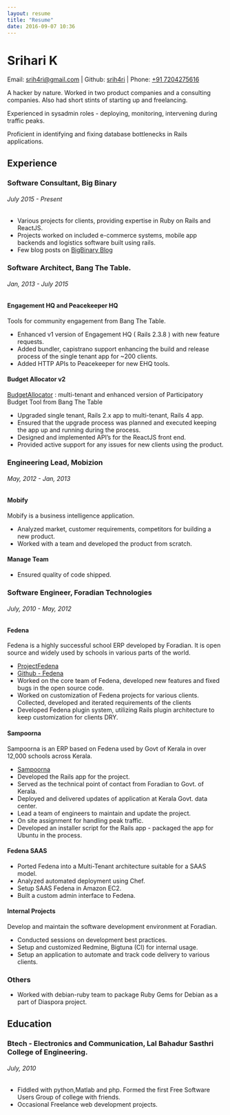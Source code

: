 ```yaml
---
layout: resume
title: "Resume"
date: 2016-09-07 10:36
---
```


# Srihari K

Email: [srih4ri@gmail.com](mailto:srih4ri@gmail.com) \| Github: [srih4ri](https://github.com/srih4ri) \| Phone: [+91 7204275616](tel:+917204275616)

A hacker by nature. Worked in two product companies and a consulting companies. Also had short stints of starting up and freelancing.

Experienced in sysadmin roles - deploying, monitoring, intervening during traffic peaks.

Proficient in identifying and fixing database bottlenecks in Rails applications.

## Experience

### Software Consultant, Big Binary

###### July 2015 - Present

* Various projects for clients, providing expertise in Ruby on Rails and ReactJS.
* Projects worked on included e-commerce systems, mobile app backends and logistics software built using rails.
* Few blog posts on [BigBinary Blog](https://blog.bigbinary.com)

### Software Architect, Bang The Table.

###### Jan, 2013 - July 2015

#### Engagement HQ and Peacekeeper HQ
Tools for community engagement from Bang The Table.

*   Enhanced v1 version of Engagement HQ ( Rails 2.3.8 ) with new feature requests.
*   Added bundler, capistrano support enhancing the build and release process of the single tenant app for ~200 clients.
*   Added HTTP APIs to Peacekeeper for new EHQ tools.

#### Budget Allocator v2
[BudgetAllocator](http://budgetallocator.com/) : multi-tenant and enhanced version of Participatory Budget Tool from Bang The Table

*   Upgraded single tenant, Rails 2.x app to multi-tenant, Rails 4 app.
*   Ensured that the upgrade process was planned and executed keeping the app up and running during the process.
*   Designed and implemented API’s for the ReactJS front end.
*   Provided active support for any issues for new clients using the product.

### Engineering Lead, Mobizion

###### May, 2012 - Jan, 2013

#### Mobify

Mobify is a business intelligence application.

*   Analyzed market, customer requirements, competitors for building a new product.
*   Worked with a team and developed the product from scratch.

#### Manage Team

*   Ensured quality of code shipped.

### Software Engineer, Foradian Technologies

###### July, 2010 - May, 2012

#### Fedena

Fedena is a highly successful school ERP developed by Foradian. It is open source and widely used by schools in various parts of the world.

*   [ProjectFedena](http://projectFedena.org)
*   [Github - Fedena](https://github.com/projectFedena/Fedena)
*   Worked on the core team of Fedena, developed new features and fixed bugs in the open source code.
*   Worked on customization of Fedena projects for various clients. Collected, developed and iterated requirements of the clients
*   Developed Fedena plugin system, utilizing Rails plugin architecture to keep customization for clients DRY.

#### Sampoorna

Sampoorna is an ERP based on Fedena used by Govt of Kerala in over 12,000 schools across Kerala.

*   [Sampoorna](http://projectFedena.org/pages/sampoorna)
*   Developed the Rails app for the project.
*   Served as the technical point of contact from Foradian to Govt. of Kerala.
*   Deployed and delivered updates of application at Kerala Govt. data center.
*   Lead a team of engineers to maintain and update the project.
*   On site assignment for handling peak traffic.
*   Developed an installer script for the Rails app - packaged the app for Ubuntu in the process.

#### Fedena SAAS

*   Ported Fedena into a Multi-Tenant architecture suitable for a SAAS model.
*   Analyzed automated deployment using Chef.
*   Setup SAAS Fedena in Amazon EC2.
*   Built a custom admin interface to Fedena.

#### Internal Projects

Develop and maintain the software development environment at Foradian.

*   Conducted sessions on development best practices.
*   Setup and customized Redmine, Bigtuna (CI) for internal usage.
*   Setup an application to automate and track code delivery to various clients.

### Others

*   Worked with debian-ruby team to package Ruby Gems for Debian as a part of Diaspora project.

## Education

### Btech - Electronics and Communication, Lal Bahadur Sasthri College of Engineering.

###### July, 2010

*   Fiddled with python,Matlab and php. Formed the first Free Software Users Group of college with friends.
*   Occasional Freelance web development projects.
